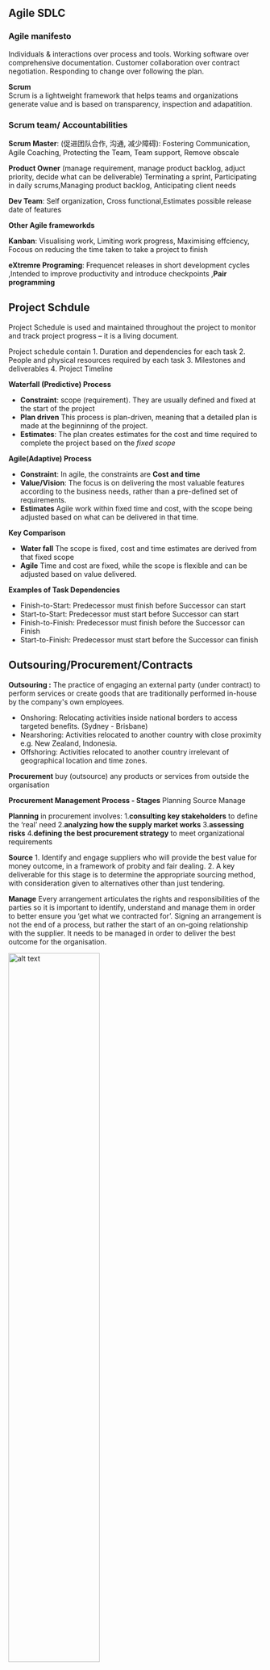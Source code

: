 ## Agile SDLC

### **Agile manifesto**
Individuals & interactions over process and tools.
Working software over comprehensive documentation.
Customer collaboration over contract negotiation.
Responding to change over following the plan.

**Scrum** \
Scrum is a lightweight framework that helps teams and organizations generate value and is based on transparency, inspection and adapatition.

### **Scrum team/ Accountabilities**

**Scrum Master**: (促进团队合作, 沟通, 减少障碍): Fostering Communication, Agile Coaching, Protecting the Team, Team support, Remove obscale

**Product Owner** (manage requirement, manage product backlog, adjuct priority, decide what can be deliverable) Terminating a sprint, Participating in daily scrums,Managing product backlog, Anticipating client needs

**Dev Team**: Self organization, Cross functional,Estimates possible release date of features

**Other Agile frameworkds**

**Kanban**: Visualising work,
Limiting work progress,
Maximising effciency,
Focous on reducing the time taken to take a project to finish

**eXtremre Programing**: Frequencet releases in short development cycles
,Intended to improve productivity and introduce checkpoints
,**Pair programming**


## Project Schdule

Project Schedule is used and maintained throughout the project to monitor and track project progress – it is a living document.

Project schedule contain 1. Duration and dependencies for each task 2. People and physical resources required by each task 3. Milestones and deliverables 4. Project Timeline 


**Waterfall (Predictive) Process**
- **Constraint**: scope (requirement). They are usually defined and fixed at the start of the project
- **Plan driven** This process is plan-driven, meaning that a detailed plan is made at the beginninng of the project.
- **Estimates**: The plan creates estimates for the cost and time required to complete the project based on the *fixed scope*

**Agile(Adaptive) Process**
- **Constraint**: In agile, the constraints are **Cost and time**
- **Value/Vision**: The focus is on delivering the most valuable features according to the business needs, rather than a pre-defined set of requirements.
- **Estimates** Agile work within fixed time and cost, with the scope being adjusted based on what can be delivered in that time.

**Key Comparison**
- **Water fall** The scope is fixed, cost and time estimates are derived from that fixed scope
- **Agile** Time and cost are fixed, while the scope is flexible and can be adjusted based on value delivered.

**Examples of Task Dependencies**

-  Finish-to-Start: Predecessor must finish before Successor can start
- Start-to-Start: Predecessor must start before Successor can start
- Finish-to-Finish: Predecessor must finish before the Successor can Finish
- Start-to-Finish: Predecessor must start before the Successor can finish

## Outsouring/Procurement/Contracts
**Outsouring :** The practice of engaging an external party (under contract) to perform services or create goods that are traditionally performed in-house by the company's own employees.

- Onshoring: Relocating activities inside national borders to access targeted benefits. (Sydney - Brisbane)
- Nearshoring: Activities relocated to another country with close proximity e.g. New Zealand, Indonesia.
- Offshoring: Activities relocated to another country irrelevant of geographical location and time zones.

**Procurement** buy (outsource) any products or services from outside the organisation

**Procurement Management Process - Stages** Planning Source Manage

**Planning** in procurement involves: 1.**consulting key stakeholders** to define the ‘real’ need 2.**analyzing how the supply market works** 3.**assessing risks** 4.**defining the best procurement strategy** to meet organizational requirements    

**Source** 1. Identify and engage suppliers who will provide the best value for money outcome, in a framework of probity and fair dealing. 2. A key deliverable for this stage is to determine the appropriate sourcing method, with consideration given to alternatives other than just tendering.

**Manage** Every arrangement articulates the rights and responsibilities of the parties so it is important to identify, understand and manage them in order to better ensure you ‘get what we contracted for’. Signing an arrangement is not the end of a process, but rather the start of an on-going relationship with the supplier. It needs to be managed in order to deliver the best outcome for the organisation.

<img src="./image-5.png" alt="alt text" style="width:60%;">

Contracts:
Fixed Price contracts: involve a fixed total price for a well-defined product or service.

Time & Material contracts: involve payment to the seller for actual time spent and any materials used in providing the service.
## Quality Management (week 6)
**Cost of Software Quality Management**:

**Conformance** : Delivering products that meet requirements and are fit for purpose.
**Nonconformance** :Refers to taking responsibility for failures or not meeting quality expectation

**Quality Management Processes**: 1. PerformingQuality Assurance 2. Quality Control 3. Performing Quality Control

**Quality Assurance** Verification and Validation

**Verification**: Ensuring you are building the system right (the right way).\
**Validation**: Ensuring that you are building the right system (to meet stakeholder needs).

Quality Assurance –Types of Testing

**Unit Test**: Used to test each individual component (often a program) to ensure it is defect-free. Performed before **commencing integration testing**.

**Integration Testing**: Between unit testing and system testing, esures that subset(s) of the overall system work together correctly.

**System Testing**: Tests the entire system as one entity. Ensures that the entire system is working correctly.

**User Acceptance Testing**: Testing performed by end users prior to accepting the delivered system.

**Quality Assurance -Software Standards and Systems**

Advantages of standards
- Provide a framework around which the quality assurance process may be implemented.
-Customers sometimes require a particular quality standard/level when choosing a software vendor.

Disadvantages of standards
- Involve too much bureaucratic form filling.

**Quality Assurance -Capability Maturity Model Integration (CMMI)**
Describes an approach for software companies to move from an ad-hoc, immature process to a mature developed process.Organizations are characterised being at a Level from 1-5 based on the processes they follow.

| ![alt text](./image.png) | ![alt text](./image-1.png) |
|:--------------------------:|:--------------------------:|

**Quality planning**

Incorporating quality standards into project design

Product Overview  Product Plan  Quality Goals  Process Description Document and Coding Standards Risks and Risk Management

**Quality Control and Monitoring**

Involves monitoring the software development process to ensure that the quality assurance procedures and standards specified in the Software Quality Plan are being followed.

**Three common types** of reviews (there are also other types of reviews): 1. Technical Reviews 2. Business Reviews 3. Management Reviews

**Technical Reviews**
Reviews of artefacts is performed by peers in the development team but the author/s are involved.

**Business Reviews**
The goal of a business review is to ensure that the IT solution provides the functionality specified in the project scope and requirements document.

**Management Reviews**
Compares the project’s actual progress against a baseline project plan. **Project Manager** is responsible for presenting the project progress and providing a clear picture of the current status. May involve reviewing if the project meets the scope, schedule, budget and quality objectives.

**Agile Centric Software Quality Management**

**Test Driven Development (TDD)**
1. You are not allowed to write any production code unless it is to make a failing unit test pass.
2. You are not allowed to write any more of a unit test than is sufficient to fail; and compilation failures are failures.
3. You are not allowed to write any more production code than is sufficient to pass the one failing unit test.

**Acceptance-Test Driven Development QA Practices**

**Stakeholders** are first engaged to collaboratively discusses acceptance criteria, with stakeholders and team members providing input on what to test before any code is written.

Tests are then written to evaluate these specifications, and only then writing the actual code to implement that feature.

**Behavior-Test Driven Development QA Practices**

It focuses on defining the behavior of software through conversation and concrete examples and writing specifications in clear and plain language.

**CI / CD**
meets the first principle of the Agile Manifesto: “Our highest priority is to satisfy the customer through early and continuous delivery of valuable software”.

Continuous integration requires that every time somebody commits any change, the entire application is built and a comprehensive set of automated tests is run against it.

## Risk analysis(week 3)
**Risk Analysis - Qualitative** 
risk probability (P)  risk impact (I)
$$
\text{Risk exposure} = P \times I
$$

**Risk Assessment - Quantitative** Quantitative approaches include **mathematical and statistical techniques**


**Risk Management In Agile**
**Plan**: Risk Registers can be documented in a **Risk Register**

**Identify**: Risk assessment workshops conducted by Product Owner to identify areas. Risks are added as **user stories** and **prioritized in Product Backlog**

**Analyse and Assess (Qualitative and Quantitative)**: 
Team members analyses/assess and plan these risks during sprint planning. They can add new risks as they discover

**Respond (Action)**: Mitigation strategies defined for risk items and completed within sprint. 

**Monitor and Control**: Product Owners receive regular updates on risk register. Scrum master monitors risks in daily stand ups

## Configuration Management (Week 8)
**A Software Configuration is**: 1. The total of all the artefacts. 2. The current state of all the artefacts 3. The dependencies between all the artefacts.

**The aim of configuration management** is to manage change properly without losing overall consistency through: 1. Establishing processes 2. Setting up repositories 3. Using other appropriate tools and techniques 

### CM(Configuration Management)
Configuration Management aims: 1. To identidy all items that collectively will make up the configuration. 2. To manage changes to one or more of these items so that the collection remains consistent. 3. To manage different verisons of the product. 4. To assure software quality as the configuration evolves over time.

<img src="./image-2.png" alt="alt text" style="width:40%;">

## PMP/Stakeholder/Teams/Communication Management (week 4)


| ![alt text](./image-3.png) | ![alt text](./image-4.png) |
|:--------------------------:|:--------------------------:|
| **Types of Stakeholder** | **Power/Interest Grid** |

**Levels of Stakeholder Engagement**
- **Unaware**: Unaware of the project and its potential impacts on them
- **Resistant**: Aware of the project yet resistant to change
- **Neutral**: Aware of the project yet neither supportive nor resistant
- **Supportive**: Aware of the project and supportive of change
- **Champion / Leading**: Aware of the project and drives change

**Power/Interest Grid**

**Conway’s Law**: Organizations which design systems [...] are constrained to produce designs which are copies of the communication structures of these organizations.

**Autocracy**:The boss hands out orders, team members carry them out little opportunity for teammates to collaborate morale tends to suffer boss is a single point of failure if they get sick or are transferred, team cannot function. **Anarchy** nobody knows what to do! **Democratic** - team gets bogged down in decision-making less incentive to make good decisions **Collaborative Teams** Effective teams tend to have a fairly flat structure - team members may have different responsibilities Members make decisions within their area of expertise - so all teammates participate in decision making to some extent.

**A good communication plan** assist in managing and coordinating key communication messages: - Ensures communications is effective and efficient - Allows the Project Manager to be pro-active - Sets a common understand of what will be done and when - Clarifies who is responsible for key items, what will be delivered and by who

## Ethics (week 8)
<img src="./image-6.png" alt="alt text" style="width:60%;">

1.**The Primacy of Public Interest**. ‒*You will place the interests of the public above those of personal, business or sectional interests*. **2. The Enhancement of Quality of Life**. ‒ *You will strive to enhance the quality of life of those affected by your work*. 3. **Honest**. ‒ *You will be honest in your representation of skills, knowledge, services & products*. **4. Competence**. ‒ *You will work competently and diligently for your stakeholders*. 5. **Professional Development**. ‒ *You will enhance your own professional development, your colleagues & staff*. 6. **Professionalism**. ‒ *You will enhance the integrity of the ACS & the respect of its members for each other*.

## AGILE SDLC Frameworks (week 9)
**SAFe Agile**
A popular framework for scaling Agile development to large organizations.
Based on core principles of Agile – iterative development, continuous delivery, empowering teams.
Provides set of roles, responsibilities and artefacts to help organizations scale Agile effectively.

*The SAFe Pillars*
**The Goal: Value** Shortest sustainable lead time. Best quality and value to people and society. High morale, safety, customer delight.
**Four Pillars**  **Respect for People and Culture**. **Flow**, Optimize Sustainable Value Delivery. Build in Quality. Understand, Exploit, and Manage Variability. **Innovation**. **Relentless Improvement**Constant Sense of Danger. Reflect at Key Milestones
**Foundation**: Lean-Agile Leadership: Leaders apply Lean thinking as the basis for decision-making, model the Lean-Agile mindset in daily activities, and teach it to others.

**SAFe Levels** *Essential SAFe* – The foundation of SAFe, providing the core principles and practices for agile development. *Large Solution SAFe* - For organizations that need to scale agile across multiple teams or solutions.*Portfolio SAFe* - For organizations that need to scale agile across multiple portfolios. *Full SAFe* - The most comprehensive level of SAFe, providing guidance for scaling agile across the entire organization.

**LeSS – Large Scale Scrum**

It is a framework for scaling Scrum to large teams and organizations. LeSS is a good choice for organizations that want to adopt an agile approach, but they don't want to be tied to a specific framework.

In standard Scrum, each team conducts its own retrospective at the end of the sprint. In LeSS, there is an **additional "Overall Retrospective"** that involves members from multiple teams. This meeting focuses on addressing issues that affect more than one team, scaling the retrospective process to a broader scope. LeSS places a special emphasis on the **coordination between multiple teams**.

In LeSS, Sprint Planning is divided into two parts and involves multiple teams: **Sprint Planning 1**: Focuses on determining what work will be selected from the product backlog. **Sprint Planning 2**: Focuses on how the work will be done, including task breakdown and assignment across teams.

LeSS is a scaled-up version of one-team Scrum  a single Product Backlog (because it’s for a product, not a team), one Definition of Done for all teams, one Potentially Shippable Product Increment at the end of each Sprint, one Product Owner, many complete, cross-functional teams one Sprint.

**The benefits of LeSS**
bridging the gap between business and technical teams through a single Product Owner; a focus on the complete product; direct contact between customers, business stakeholders, and the team; and reduced adoption costs due to the existing use of Scrum methods by teams.

Scrum@Scale
Scrum of Scrums

**Scrum Master Cycle**
Team Process, Cross-Team Coordination, Executive Action, Team Continuous Improvement & Impediment Removal. **How?**

**Product Owner Cycle** Strategic Vision Backlog Prioritization Executive Metascrum Backlog Decomposition & Refinement Release Planning **What?**

They share **Metrics & Transparency**, **Product & Release Feedback**

**Executive Action Team in Scrum@Scale**
The Executive Action Team (EAT) fulfills the Scrum Master accountabilities for an entire agile organization. (A team of Scrum Masters)

**DevOps**("development" and "operations",)
Agile addresses the need for rapid and flexible software development. DevOps focuses on the rapid and reliable delivery of software into production, which Agile alone does not cover.

**The DevOps Lifecycle**
1. Discover 2. Plan 3. Build 4. Test 5. Deploy 6. Operate Observe 7. Continuous Feedback

**Lean Software Development**
The goal is to create more value for customers with fewer resources by streamlining and continuously refining the development process. Lean Software Development has 7 principles: 1. Eliminate waste 2. Build in quality (such as using pair programming and test-driven development) 3. Amplify learning (knowledge gained must be shared) 4. Delay commitment as long as possible 5. Deliver fast 6. Respect people (encourage proactive feedback and constant feedback) 7. Optimise the whole (make the Lean value stream as efficient as possible)

**Benefits of Lean Software Development**
Removing unnecessary code or features • Minimizing waste • Maximizing customer value • Improving the efficiency of development resources • Eliminating unnecessary tasks • Enhancing quality • Delivering quickly • Optimizing the whole process • Continuously seeking to improve
